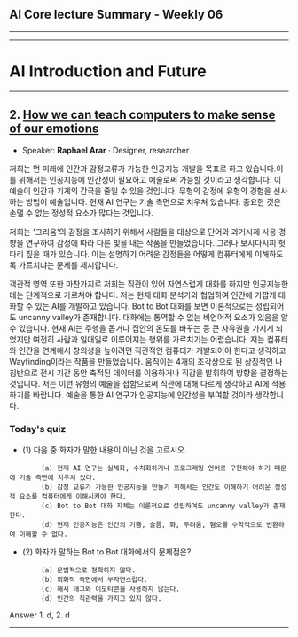 ## AI Core lecture Summary - Weekly 06
***
----------------------------------------------------------
# AI Introduction and Future

***

## 2. [How we can teach computers to make sense of our emotions](https://www.youtube.com/watch?v=hs-YuHv0vUk)  
- Speaker: __Raphael Arar__ · Designer, researcher

저희는 먼 미래에 인간과 감정교류가 가능한 인공지능 개발을 목표로 하고 있습니다.이를 위해서는 인공지능에 인간성이 필요하고 예술로써 가능할 것이라고 생각합니다. 이 예술이 인간과 기계의 간극을 줄일 수 있을 것입니다.
무형의 감정에 유형의 경험을 선사하는 방법이 예술입니다.
현재 AI 연구는 기술 측면으로 치우쳐 있습니다. 중요한 것은 손댈 수 없는 정성적 요소가 많다는 것입니다.

저희는 '그리움'의 감정을 조사하기 위해서 사람들을 대상으로 단어와 과거시제 사용 경향을 연구하여 감정에 따라 다른 빛을 내는 작품을 만들었습니다.
그러나 보시다시피 헛다리 짚을 때가 있습니다.
이는 설명하기 어려운 감정들을 어떻게 컴퓨터에게 이해하도록 가르치냐는 문제를 제시합니다.

객관적 영역 또한 마찬가지로 저희는 직관이 있어 자연스럽게 대화를 하지만
인공지능한테는 단계적으로 가르쳐야 합니다. 저는 현재 대화 분석가와 협업하여 인간에 가깝게 대화할 수 있는 AI를 개발하고 있습니다. Bot to Bot 대화를 보면 이론적으로는 성립되어도 uncanny valley가 존재합니다. 대화에는 통역할 수 없는 비언어적 요소가 있음을 알 수 있습니다.
현재 AI는 주행을 돕거나 집안의 온도를 바꾸는 등 큰 자유권을 가지게 되었지만 여전히 사람과 일대일로 이루어지는 행위를 가르치기는 어렵습니다. 저는 컴퓨터와 인간을 연계해서 창의성을 높이려면 직관적인 컴퓨터가 개발되어야 한다고 생각하고 Wayfinding이라는 작품을 만들었습니다. 움직이는 4개의 조각상으로 된 상징적인 나침반으로
전시 기간 동안 축적된 데이터를 이용하거나 직감을 발휘하여 방향을 결정하는 것입니다. 저는 이런 유형의 예술을 접함으로써 직관에 대해 다르게 생각하고 AI에 적용하기를 바랍니다. 예술을 통한 AI 연구가 인공지능에 인간성을 부여할 것이라 생각합니다.

### Today's quiz
- (1) 다음 중 화자가 말한 내용이 아닌 것을 고르시오.
```
        (a) 현재 AI 연구는 실체화, 수치화하거나 프로그래밍 언어로 구현해야 하기 때문에 기술 측면에 치우쳐 있다.
        (b) 감정 교류가 가능한 인공지능을 만들기 위해서는 인간도 이해하기 어려운 정성적 요소를 컴퓨터에게 이해시켜야 한다.
        (c) Bot to Bot 대화 자체는 이론적으로 성립하여도 uncanny valley가 존재한다.
        (d) 현재 인공지능은 인간의 기쁨, 슬픔, 화, 두려움, 혐오를 수학적으로 변환하여 이해할 수 없다.
```
- (2) 화자가 말하는 Bot to Bot 대화에서의 문제점은?
```
        (a) 문법적으로 정확하지 않다.
        (b) 회화적 측면에서 부자연스럽다.
        (c) 해시 태그와 이모티콘을 사용하지 않는다.
        (d) 인간의 직관력을 가지고 있지 않다.
```
Answer 1. d, 2. d


***
